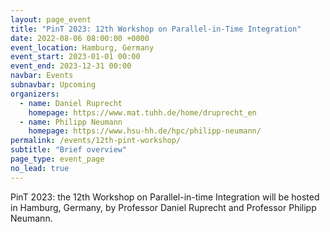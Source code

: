 ```yaml
---
layout: page_event
title: "PinT 2023: 12th Workshop on Parallel-in-Time Integration"
date: 2022-08-06 08:00:00 +0000
event_location: Hamburg, Germany
event_start: 2023-01-01 00:00
event_end: 2023-12-31 00:00
navbar: Events
subnavbar: Upcoming
organizers:
  - name: Daniel Ruprecht 
    homepage: https://www.mat.tuhh.de/home/druprecht_en
  - name: Philipp Neumann
    homepage: https://www.hsu-hh.de/hpc/philipp-neumann/
permalink: /events/12th-pint-workshop/
subtitle: "Brief overview"
page_type: event_page
no_lead: true
---
```


PinT 2023: the 12th Workshop on Parallel-in-time Integration will be hosted in Hamburg, Germany, by Professor Daniel Ruprecht and Professor Philipp Neumann.




